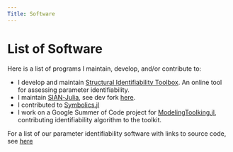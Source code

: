 ```yaml
---
Title: Software
---
```


# List of Software

Here is a list of programs I maintain, develop, and/or contribute to:

- I develop and maintain [Structural Identifiability Toolbox](https://maple.cloud/app/6509768948056064/Structural+Identifiability+Toolbox). An online tool for assessing parameter identifiability.
- I maintain [SIAN-Julia](https://github.com/alexeyovchinnikov/SIAN-Julia), see dev fork [here](https://github.com/iliailmer/SIAN-Julia).
- I contributed to [Symbolics.jl](https://github.com/JuliaSymbolics/Symbolics.jl)
- I work on a Google Summer of Code project for [ModelingToolking.jl](https://github.com/SciML/ModelingToolkit.jl), contributing identifiability algorithm to the toolkit.

For a list of our parameter identifiability software with links to source code, see [here](https://iliailmer.github.io/structsoftware/)